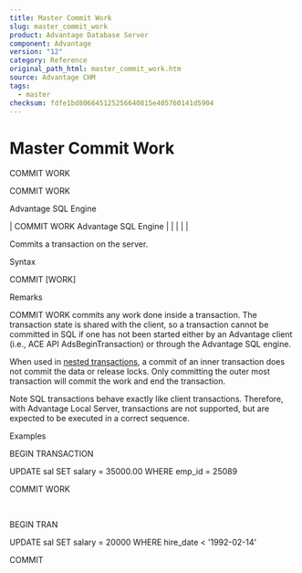 ```yaml
---
title: Master Commit Work
slug: master_commit_work
product: Advantage Database Server
component: Advantage
version: "12"
category: Reference
original_path_html: master_commit_work.htm
source: Advantage CHM
tags:
  - master
checksum: fdfe1bd806645125256640815e405760141d5904
---
```


# Master Commit Work

COMMIT WORK

COMMIT WORK

Advantage SQL Engine

| COMMIT WORK  Advantage SQL Engine |  |  |  |  |

Commits a transaction on the server.

Syntax

COMMIT [WORK]

Remarks

COMMIT WORK commits any work done inside a transaction. The transaction state is shared with the client, so a transaction cannot be committed in SQL if one has not been started either by an Advantage client (i.e., ACE API AdsBeginTransaction) or through the Advantage SQL engine.

When used in [nested transactions](master_nesting_transactions.md), a commit of an inner transaction does not commit the data or release locks. Only committing the outer most transaction will commit the work and end the transaction.

Note SQL transactions behave exactly like client transactions. Therefore, with Advantage Local Server, transactions are not supported, but are expected to be executed in a correct sequence.

Examples

BEGIN TRANSACTION

UPDATE sal SET salary = 35000.00 WHERE emp\_id = 25089

COMMIT WORK

 

BEGIN TRAN

UPDATE sal SET salary = 20000 WHERE hire\_date < '1992-02-14'

COMMIT
